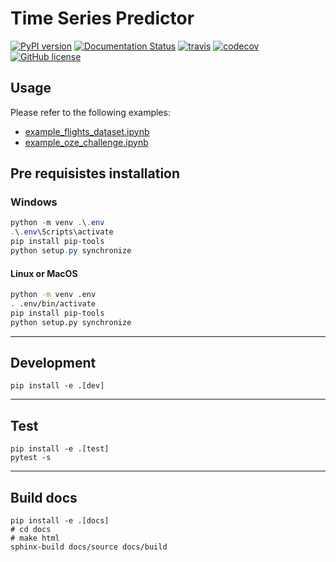 # Time Series Predictor

[![PyPI version](https://badge.fury.io/py/time-series-predictor.svg)](https://badge.fury.io/py/time-series-predictor) [![Documentation Status](https://readthedocs.org/projects/time-series-predictor/badge/?version=latest)](https://time-series-predictor.readthedocs.io/en/latest/?badge=latest) [![travis](https://travis-ci.org/krypton-unite/time_series_predictor.svg?branch=master)](https://travis-ci.org/github/krypton-unite/time_series_predictor) [![codecov](https://codecov.io/gh/krypton-unite/time_series_predictor/branch/master/graph/badge.svg)](https://codecov.io/gh/krypton-unite/time_series_predictor) [![GitHub license](https://img.shields.io/github/license/krypton-unite/time_series_predictor)](https://github.com/krypton-unite/time_series_predictor)

## Usage

Please refer to the following examples:

- [example_flights_dataset.ipynb](https://time-series-predictor.readthedocs.io/en/latest/notebooks/example_flights_dataset.html)
- [example_oze_challenge.ipynb](https://time-series-predictor.readthedocs.io/en/latest/notebooks/example_oze_challenge.html)

## Pre requisistes installation

### Windows

```powershell
python -m venv .\.env
.\.env\Scripts\activate
pip install pip-tools
python setup.py synchronize
```

#### Linux or MacOS

```bash
python -m venv .env
. .env/bin/activate
pip install pip-tools
python setup.py synchronize
```

--------

## Development

```terminal
pip install -e .[dev]
```

--------

## Test

```terminal
pip install -e .[test]
pytest -s
```

--------

## Build docs

```terminal
pip install -e .[docs]
# cd docs
# make html
sphinx-build docs/source docs/build
```
